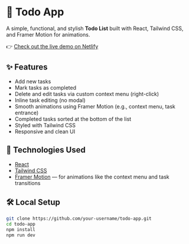 # 📝 Todo App

A simple, functional, and stylish **Todo List** built with React, Tailwind CSS, and Framer Motion for animations.

👉 [Check out the live demo on Netlify](https://todo-app-d.netlify.app/)

## ✨ Features

- Add new tasks
- Mark tasks as completed
- Delete and edit tasks via custom context menu (right-click)
- Inline task editing (no modal)
- Smooth animations using Framer Motion (e.g., context menu, task entrance)
- Completed tasks sorted at the bottom of the list
- Styled with Tailwind CSS
- Responsive and clean UI

## 🚀 Technologies Used

- [React](https://reactjs.org/)
- [Tailwind CSS](https://tailwindcss.com/)
- [Framer Motion](https://www.framer.com/motion/) — for animations like the context menu and task transitions

## 🛠️ Local Setup

```bash
git clone https://github.com/your-username/todo-app.git
cd todo-app
npm install
npm run dev
